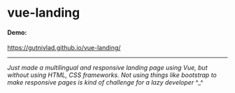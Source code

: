 # vue-landing
#### Demo:
https://gutnivlad.github.io/vue-landing/

------------


*Just made a multilingual and responsive landing page using Vue, but without using HTML, CSS frameworks.
Not using things like bootstrap to make responsive pages is kind of challenge for a lazy developer*  ^_^
